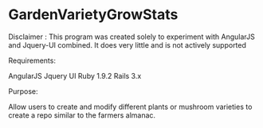 GardenVarietyGrowStats
======================

Disclaimer : This program was created solely to experiment with AngularJS and Jquery-UI combined. It does very little and is not actively supported

Requirements:

  AngularJS
  Jquery UI
  Ruby  1.9.2
  Rails 3.x

Purpose:

Allow users to create and modify different plants or mushroom varieties to create a repo similar to the farmers almanac. 

